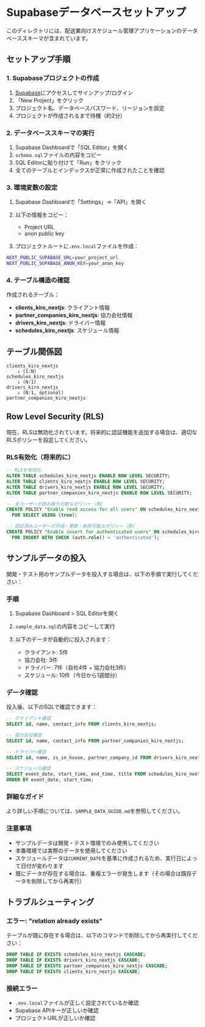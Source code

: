 # Supabaseデータベースセットアップ

このディレクトリには、配送業向けスケジュール管理アプリケーションのデータベーススキーマが含まれています。

## セットアップ手順

### 1. Supabaseプロジェクトの作成

1. [Supabase](https://supabase.com)にアクセスしてサインアップ/ログイン
2. 「New Project」をクリック
3. プロジェクト名、データベースパスワード、リージョンを設定
4. プロジェクトが作成されるまで待機（約2分）

### 2. データベーススキーマの実行

1. Supabase Dashboardで「SQL Editor」を開く
2. `schema.sql`ファイルの内容をコピー
3. SQL Editorに貼り付けて「Run」をクリック
4. 全てのテーブルとインデックスが正常に作成されたことを確認

### 3. 環境変数の設定

1. Supabase Dashboardで「Settings」→「API」を開く
2. 以下の情報をコピー：
   - Project URL
   - anon public key

3. プロジェクトルートに`.env.local`ファイルを作成：

```bash
NEXT_PUBLIC_SUPABASE_URL=your_project_url
NEXT_PUBLIC_SUPABASE_ANON_KEY=your_anon_key
```

### 4. テーブル構造の確認

作成されるテーブル：

- **clients_kiro_nextjs**: クライアント情報
- **partner_companies_kiro_nextjs**: 協力会社情報
- **drivers_kiro_nextjs**: ドライバー情報
- **schedules_kiro_nextjs**: スケジュール情報

## テーブル関係図

```
clients_kiro_nextjs
    ↓ (1:N)
schedules_kiro_nextjs
    ↓ (N:1)
drivers_kiro_nextjs
    ↓ (N:1, optional)
partner_companies_kiro_nextjs
```

## Row Level Security (RLS)

現在、RLSは無効化されています。将来的に認証機能を追加する場合は、適切なRLSポリシーを設定してください。

### RLS有効化（将来的に）

```sql
-- RLSを有効化
ALTER TABLE schedules_kiro_nextjs ENABLE ROW LEVEL SECURITY;
ALTER TABLE clients_kiro_nextjs ENABLE ROW LEVEL SECURITY;
ALTER TABLE drivers_kiro_nextjs ENABLE ROW LEVEL SECURITY;
ALTER TABLE partner_companies_kiro_nextjs ENABLE ROW LEVEL SECURITY;

-- 全ユーザーが読み取り可能なポリシー（例）
CREATE POLICY "Enable read access for all users" ON schedules_kiro_nextjs
  FOR SELECT USING (true);

-- 認証済みユーザーが作成・更新・削除可能なポリシー（例）
CREATE POLICY "Enable insert for authenticated users" ON schedules_kiro_nextjs
  FOR INSERT WITH CHECK (auth.role() = 'authenticated');
```

## サンプルデータの投入

開発・テスト用のサンプルデータを投入する場合は、以下の手順で実行してください：

### 手順

1. Supabase Dashboard > SQL Editorを開く

2. `sample_data.sql`の内容をコピーして実行

3. 以下のデータが自動的に投入されます：
   - クライアント: 5件
   - 協力会社: 3件
   - ドライバー: 7件（自社4件 + 協力会社3件）
   - スケジュール: 10件（今日から1週間分）

### データ確認

投入後、以下のSQLで確認できます：

```sql
-- クライアント確認
SELECT id, name, contact_info FROM clients_kiro_nextjs;

-- 協力会社確認
SELECT id, name, contact_info FROM partner_companies_kiro_nextjs;

-- ドライバー確認
SELECT id, name, is_in_house, partner_company_id FROM drivers_kiro_nextjs;

-- スケジュール確認
SELECT event_date, start_time, end_time, title FROM schedules_kiro_nextjs 
ORDER BY event_date, start_time;
```

### 詳細なガイド

より詳しい手順については、`SAMPLE_DATA_GUIDE.md`を参照してください。

### 注意事項

- サンプルデータは開発・テスト環境でのみ使用してください
- 本番環境では実際のデータを使用してください
- スケジュールデータは`CURRENT_DATE`を基準に作成されるため、実行日によって日付が変わります
- 既にデータが存在する場合は、重複エラーが発生します（その場合は既存データを削除してから再実行）

## トラブルシューティング

### エラー: "relation already exists"

テーブルが既に存在する場合は、以下のコマンドで削除してから再実行してください：

```sql
DROP TABLE IF EXISTS schedules_kiro_nextjs CASCADE;
DROP TABLE IF EXISTS drivers_kiro_nextjs CASCADE;
DROP TABLE IF EXISTS partner_companies_kiro_nextjs CASCADE;
DROP TABLE IF EXISTS clients_kiro_nextjs CASCADE;
```

### 接続エラー

- `.env.local`ファイルが正しく設定されているか確認
- Supabase APIキーが正しいか確認
- プロジェクトURLが正しいか確認
